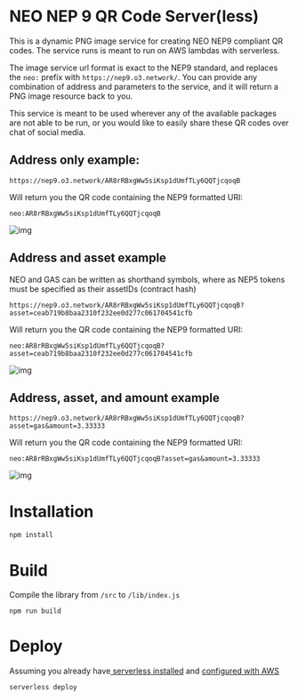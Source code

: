 # NEO NEP 9 QR Code Server(less)
This is a dynamic PNG image service for creating NEO NEP9 compliant QR codes. The service runs is meant to run on AWS lambdas with serverless.

The image service url format is exact to the NEP9 standard, and replaces the `neo:` prefix with `https://nep9.o3.network/`. You can provide any combination of address and parameters to the service, and it will return a PNG image resource back to you.

This service is meant to be used wherever any of the available packages are not able to be run, or you would like to easily share these QR codes over chat of social media.

## Address only example:
```
https://nep9.o3.network/AR8rRBxgWw5siKsp1dUmfTLy6QQTjcqoqB
```

Will return you the QR code containing the NEP9 formatted URI:
```
neo:AR8rRBxgWw5siKsp1dUmfTLy6QQTjcqoqB
```
![img](https://nep9.o3.network/AR8rRBxgWw5siKsp1dUmfTLy6QQTjcqoqB)

## Address and asset example
NEO and GAS can be written as shorthand symbols, where as NEP5 tokens must be specified as their assetIDs (contract hash)
```
https://nep9.o3.network/AR8rRBxgWw5siKsp1dUmfTLy6QQTjcqoqB?asset=ceab719b8baa2310f232ee0d277c061704541cfb
```

Will return you the QR code containing the NEP9 formatted URI:
```
neo:AR8rRBxgWw5siKsp1dUmfTLy6QQTjcqoqB?asset=ceab719b8baa2310f232ee0d277c061704541cfb
```
![img](https://nep9.o3.network/AR8rRBxgWw5siKsp1dUmfTLy6QQTjcqoqB?asset=ceab719b8baa2310f232ee0d277c061704541cfb)

## Address, asset, and amount example
```
https://nep9.o3.network/AR8rRBxgWw5siKsp1dUmfTLy6QQTjcqoqB?asset=gas&amount=3.33333
```

Will return you the QR code containing the NEP9 formatted URI:
```
neo:AR8rRBxgWw5siKsp1dUmfTLy6QQTjcqoqB?asset=gas&amount=3.33333
```
![img](https://nep9.o3.network/AR8rRBxgWw5siKsp1dUmfTLy6QQTjcqoqB?asset=gas&amount=3.33333)

# Installation
```
npm install
```

# Build
Compile the library from `/src` to `/lib/index.js`
```
npm run build
```

# Deploy
Assuming you already have[ serverless installed](https://serverless.com/framework/docs/providers/aws/guide/installation/) and [configured with AWS](https://serverless.com/framework/docs/providers/aws/guide/credentials#setup-with-serverless-config-credentials-command)
```
serverless deploy
```

